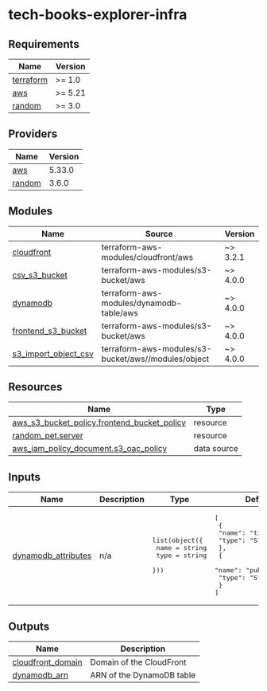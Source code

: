 # tech-books-explorer-infra
<!-- BEGIN_TF_DOCS -->
## Requirements

| Name | Version |
|------|---------|
| <a name="requirement_terraform"></a> [terraform](#requirement\_terraform) | >= 1.0 |
| <a name="requirement_aws"></a> [aws](#requirement\_aws) | >= 5.21 |
| <a name="requirement_random"></a> [random](#requirement\_random) | >= 3.0 |

## Providers

| Name | Version |
|------|---------|
| <a name="provider_aws"></a> [aws](#provider\_aws) | 5.33.0 |
| <a name="provider_random"></a> [random](#provider\_random) | 3.6.0 |

## Modules

| Name | Source | Version |
|------|--------|---------|
| <a name="module_cloudfront"></a> [cloudfront](#module\_cloudfront) | terraform-aws-modules/cloudfront/aws | ~> 3.2.1 |
| <a name="module_csv_s3_bucket"></a> [csv\_s3\_bucket](#module\_csv\_s3\_bucket) | terraform-aws-modules/s3-bucket/aws | ~> 4.0.0 |
| <a name="module_dynamodb"></a> [dynamodb](#module\_dynamodb) | terraform-aws-modules/dynamodb-table/aws | ~> 4.0.0 |
| <a name="module_frontend_s3_bucket"></a> [frontend\_s3\_bucket](#module\_frontend\_s3\_bucket) | terraform-aws-modules/s3-bucket/aws | ~> 4.0.0 |
| <a name="module_s3_import_object_csv"></a> [s3\_import\_object\_csv](#module\_s3\_import\_object\_csv) | terraform-aws-modules/s3-bucket/aws//modules/object | ~> 4.0.0 |

## Resources

| Name | Type |
|------|------|
| [aws_s3_bucket_policy.frontend_bucket_policy](https://registry.terraform.io/providers/hashicorp/aws/latest/docs/resources/s3_bucket_policy) | resource |
| [random_pet.server](https://registry.terraform.io/providers/hashicorp/random/latest/docs/resources/pet) | resource |
| [aws_iam_policy_document.s3_oac_policy](https://registry.terraform.io/providers/hashicorp/aws/latest/docs/data-sources/iam_policy_document) | data source |

## Inputs

| Name | Description | Type | Default | Required |
|------|-------------|------|---------|:--------:|
| <a name="input_dynamodb_attributes"></a> [dynamodb\_attributes](#input\_dynamodb\_attributes) | n/a | <pre>list(object({<br>    name = string<br>    type = string<br>  }))</pre> | <pre>[<br>  {<br>    "name": "title",<br>    "type": "S"<br>  },<br>  {<br>    "name": "published_at",<br>    "type": "S"<br>  }<br>]</pre> | no |

## Outputs

| Name | Description |
|------|-------------|
| <a name="output_cloudfront_domain"></a> [cloudfront\_domain](#output\_cloudfront\_domain) | Domain of the CloudFront |
| <a name="output_dynamodb_arn"></a> [dynamodb\_arn](#output\_dynamodb\_arn) | ARN of the DynamoDB table |
<!-- END_TF_DOCS -->